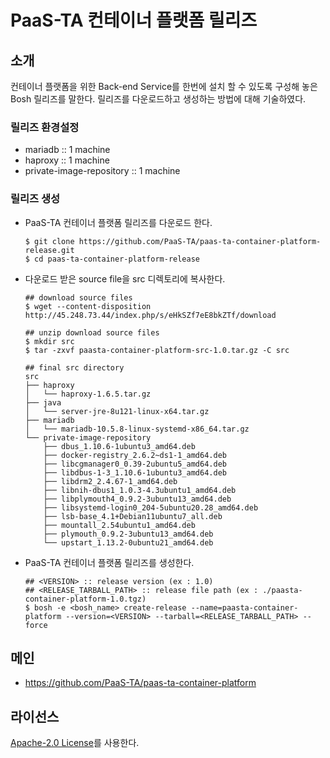 # PaaS-TA 컨테이너 플랫폼 릴리즈
## 소개
컨테이너 플랫폼을 위한 Back-end Service를 한번에 설치 할 수 있도록 구성해 놓은 Bosh 릴리즈를 말한다. 릴리즈를 다운로드하고 생성하는 방법에 대해 기술하였다.

### 릴리즈 환경설정
  - mariadb :: 1 machine
  - haproxy :: 1 machine
  - private-image-repository :: 1 machine

### 릴리즈 생성  
  - PaaS-TA 컨테이너 플랫폼 릴리즈를 다운로드 한다.    
    ```
    $ git clone https://github.com/PaaS-TA/paas-ta-container-platform-release.git
    $ cd paas-ta-container-platform-release
    ```
    
  - 다운로드 받은 source file을 src 디렉토리에 복사한다. 
    ```
    ## download source files   
    $ wget --content-disposition http://45.248.73.44/index.php/s/eHkSZf7eE8bkZTf/download

    ## unzip download source files   
    $ mkdir src
    $ tar -zxvf paasta-container-platform-src-1.0.tar.gz -C src  
    
    ## final src directory   
    src
    ├── haproxy
    │   └── haproxy-1.6.5.tar.gz
    ├── java
    │   └── server-jre-8u121-linux-x64.tar.gz
    ├── mariadb
    │   └── mariadb-10.5.8-linux-systemd-x86_64.tar.gz
    └── private-image-repository
        ├── dbus_1.10.6-1ubuntu3_amd64.deb
        ├── docker-registry_2.6.2~ds1-1_amd64.deb
        ├── libcgmanager0_0.39-2ubuntu5_amd64.deb
        ├── libdbus-1-3_1.10.6-1ubuntu3_amd64.deb
        ├── libdrm2_2.4.67-1_amd64.deb
        ├── libnih-dbus1_1.0.3-4.3ubuntu1_amd64.deb
        ├── libplymouth4_0.9.2-3ubuntu13_amd64.deb
        ├── libsystemd-login0_204-5ubuntu20.28_amd64.deb
        ├── lsb-base_4.1+Debian11ubuntu7_all.deb
        ├── mountall_2.54ubuntu1_amd64.deb
        ├── plymouth_0.9.2-3ubuntu13_amd64.deb
        └── upstart_1.13.2-0ubuntu21_amd64.deb
    ```
   
  - PaaS-TA 컨테이너 플랫폼 릴리즈를 생성한다.    
    ```
    ## <VERSION> :: release version (ex : 1.0)  
    ## <RELEASE_TARBALL_PATH> :: release file path (ex : ./paasta-container-platform-1.0.tgz)         
    $ bosh -e <bosh_name> create-release --name=paasta-container-platform --version=<VERSION> --tarball=<RELEASE_TARBALL_PATH> --force   
    ```   

## 메인
- https://github.com/PaaS-TA/paas-ta-container-platform

## 라이선스 
[Apache-2.0 License](http://www.apache.org/licenses/LICENSE-2.0)를 사용한다.


